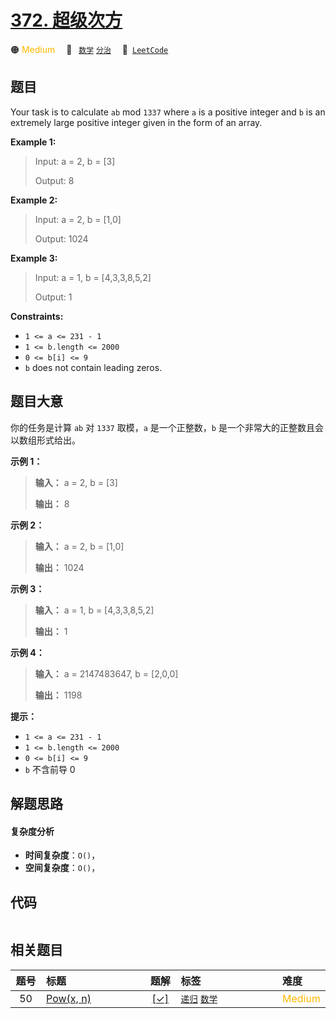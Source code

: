 # [372. 超级次方](https://leetcode.com/problems/super-pow)

🟠 <font color=#ffb800>Medium</font>&emsp; 🔖&ensp; [`数学`](/outline/tag/math.md) [`分治`](/outline/tag/divide-and-conquer.md)&emsp; 🔗&ensp;[`LeetCode`](https://leetcode.com/problems/super-pow)

## 题目

Your task is to calculate `ab` mod `1337` where `a` is a positive integer and
`b` is an extremely large positive integer given in the form of an array.



**Example 1:**

> Input: a = 2, b = [3]
> 
> Output: 8

**Example 2:**

> Input: a = 2, b = [1,0]
> 
> Output: 1024

**Example 3:**

> Input: a = 1, b = [4,3,3,8,5,2]
> 
> Output: 1

**Constraints:**

  * `1 <= a <= 231 - 1`
  * `1 <= b.length <= 2000`
  * `0 <= b[i] <= 9`
  * `b` does not contain leading zeros.


## 题目大意

你的任务是计算 `ab` 对 `1337` 取模，`a` 是一个正整数，`b` 是一个非常大的正整数且会以数组形式给出。

**示例 1：**

> 
> 
> 
> 
> 
> **输入：** a = 2, b = [3]
> 
> **输出：** 8
> 
> 

**示例 2：**

> 
> 
> 
> 
> 
> **输入：** a = 2, b = [1,0]
> 
> **输出：** 1024
> 
> 

**示例 3：**

> 
> 
> 
> 
> 
> **输入：** a = 1, b = [4,3,3,8,5,2]
> 
> **输出：** 1
> 
> 

**示例 4：**

> 
> 
> 
> 
> 
> **输入：** a = 2147483647, b = [2,0,0]
> 
> **输出：** 1198
> 
> 

**提示：**

  * `1 <= a <= 231 - 1`
  * `1 <= b.length <= 2000`
  * `0 <= b[i] <= 9`
  * `b` 不含前导 0


## 解题思路

#### 复杂度分析

- **时间复杂度**：`O()`，
- **空间复杂度**：`O()`，

## 代码

```javascript

```

## 相关题目

<!-- prettier-ignore -->
| 题号 | 标题 | 题解 | 标签 | 难度 |
| :------: | :------ | :------: | :------ | :------ |
| 50 | [Pow(x, n)](https://leetcode.com/problems/powx-n) | [[✓]](/problem/0050) |  [`递归`](/outline/tag/recursion.md) [`数学`](/outline/tag/math.md) | <font color=#ffb800>Medium</font> |

<style>
.blue {
    background-color: #096dd9;
    padding: 0.25rem 0.5rem;
    margin: 0;
    font-size: 0.85em;
    border-radius: 3px;
    color: white;
    font-weight: 500;
}
table th:first-of-type { width: 10%; }
table th:nth-of-type(2) { width: 35%; }
table th:nth-of-type(3) { width: 10%; }
table th:nth-of-type(4) { width: 35%; }
table th:nth-of-type(5) { width: 10%; }
</style>
